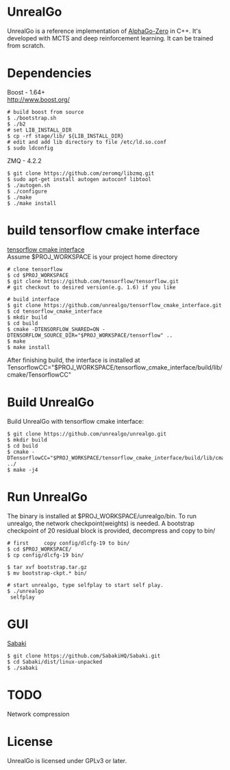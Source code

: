 UnrealGo
===========

UnrealGo is a reference implementation of [AlphaGo-Zero](https://deepmind.com/blog/alphago-zero-learning-scratch/) in C++. It's developed with MCTS
and deep reinforcement learning. It can be trained from scratch.

Dependencies
=============
Boost - 1.64+ <br/>
http://www.boost.org/ <br/>

```
# build boost from source
$ ./bootstrap.sh
$ ./b2
# set LIB_INSTALL_DIR
$ cp -rf stage/lib/ ${LIB_INSTALL_DIR}
# edit and add lib directory to file /etc/ld.so.conf
$ sudo ldconfig
```

ZMQ - 4.2.2
```
$ git clone https://github.com/zeromq/libzmq.git
$ sudo apt-get install autogen autoconf libtool
$ ./autogen.sh
$ ./configure
$ ./make
$ ./make install
```

build tensorflow cmake interface
==============
[tensorflow cmake interface](https://github.com/unrealgo/tensorflow_cmake_interface)<br>
Assume $PROJ_WORKSPACE is your project home directory
```
# clone tensorflow
$ cd $PROJ_WORKSPACE
$ git clone https://github.com/tensorflow/tensorflow.git
# git checkout to desired version(e.g. 1.6) if you like

# build interface
$ git clone https://github.com/unrealgo/tensorflow_cmake_interface.git
$ cd tensorflow_cmake_interface
$ mkdir build
$ cd build
$ cmake -DTENSORFLOW_SHARED=ON -DTENSORFLOW_SOURCE_DIR="$PROJ_WORKSPACE/tensorflow" ..
$ make
$ make install
```
After finishing build, the interface is installed at TensorflowCC="$PROJ_WORKSPACE/tensorflow_cmake_interface/build/lib/cmake/TensorflowCC"

Build UnrealGo
===========
Build UnrealGo with tensorflow cmake interface:
```
$ git clone https://github.com/unrealgo/unrealgo.git
$ mkdir build
$ cd build
$ cmake -DTensorflowCC="$PROJ_WORKSPACE/tensorflow_cmake_interface/build/lib/cmake/TensorflowCC" ../
$ make -j4
```

Run UnrealGo
===========
The binary is installed at $PROJ_WORKSPACE/unrealgo/bin.
To run unrealgo, the network checkpoint(weights) is needed. A bootstrap checkpoint of 20 residual block is provided,
decompress and copy to bin/

```
# first     copy config/dlcfg-19 to bin/
$ cd $PROJ_WORKSPACE/
$ cp config/dlcfg-19 bin/

$ tar xvf bootstrap.tar.gz
$ mv bootstrap-ckpt.* bin/

# start unrealgo, type selfplay to start self play.
$ ./unrealgo
 selfplay
```

GUI
=============
[Sabaki](https://github.com/SabakiHQ/Sabaki/releases)
```
$ git clone https://github.com/SabakiHQ/Sabaki.git
$ cd Sabaki/dist/linux-unpacked
$ ./sabaki
```

TODO
===========
Network compression

License
===========
UnrealGo is licensed under GPLv3 or later.
